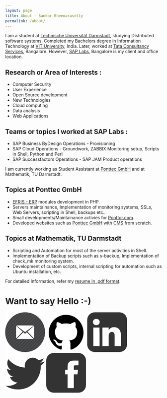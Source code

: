 ```yaml
---
layout: page
title: About - Sankar Bheemarasetty
permalink: /about/
---
```


I am a student at [Technische Universität Darmstadt](https://www.informatik.tu-darmstadt.de/en/department/), studying Distributed software systems. Completed my Bachelors degree in Information Technology at [VIT University](http://vit.ac.in/), India. Later, worked at [Tata Consultancy Services](http://www.tcs.com/), Bangalore. However, [SAP Labs](http://www.sap.com/directory/india.html), Bangalore is my client and office location.

## Research or Area of Interests :
* Computer Security
* User Experience
* Open Source development
* New Technologies
* Cloud computing
* Data analysis
* Web Applications

## Teams or topics I worked at SAP Labs : 
* SAP Business ByDesign Operations - Provisioning
* SAP Cloud Operations - Groundwork, ZABBIX Monitoring setup, Scripts in Shell, Python and Perl
* SAP Successfactors Operations - SAP JAM Product operations

I am currently working as Student Assistant at [Ponttec GmbH](http://www.ponttec.com) and at Mathematik, TU Darmstadt.

## Topics at Ponttec GmbH
* [EFRIS - ERP](http://ponttec.com/products) modules development in PHP.
* Servers maintainance, Implementation of monitoring systems, SSLs, Web Servers, scripting in Shell, backups etc.. 
* Small developments/Maintainance activies for [Ponttor.com](http://www.ponttor.com).
* Developed websites such as [Ponttec GmbH](http://www.ponttec.com) with [CMS](http://cms.ponttec.com) from scratch.

## Topics at Mathematik, TU Darmstadt
* Scripting and Automation for most of the server activities in Shell.
* Implementation of Backup scripts such as s-backup, Implementation of check_mk monitoring system.
* Development of custom scripts, internal scripting for automation such as Ubuntu installation, etc. 

For detailed Information, refer my [resume in .pdf format](https://raw.githubusercontent.com/learnsomuch/learnsomuch.github.io/master/data/sankarbb_resume.pdf).


# Want to say Hello :-)

[![](https://raw.githubusercontent.com/learnsomuch/learnsomuch.github.io/master/imgs/icons/icon-email-128.png)](mailto:sankar@learnsomuch.com)
[![](https://raw.githubusercontent.com/learnsomuch/learnsomuch.github.io/master/imgs/icons/icon-social-github-128.png)](https://github.com/learnsomuch)
[![](https://raw.githubusercontent.com/learnsomuch/learnsomuch.github.io/master/imgs/icons/icon-social-linkedin-128.png)](https://in.linkedin.com/in/sankarbb)
[![](https://raw.githubusercontent.com/learnsomuch/learnsomuch.github.io/master/imgs/icons/icon-social-twitter-128.png)](https://www.twitter.com/sankarbb)
[![](https://raw.githubusercontent.com/learnsomuch/learnsomuch.github.io/master/imgs/icons/icon-social-facebook-128.png)](https://www.facebook.com/sankarbb)
